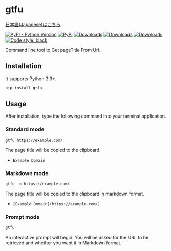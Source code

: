 # gtfu

[日本語(Japanese)はこちら](https://github.com/seijinrosen/gtfu/blob/main/README.ja.md)

[![PyPI - Python Version](https://img.shields.io/pypi/pyversions/gtfu)](https://pypi.python.org/pypi/gtfu)
[![PyPI](https://img.shields.io/pypi/v/gtfu)](https://pypi.python.org/pypi/gtfu)
[![Downloads](https://pepy.tech/badge/gtfu)](https://pepy.tech/project/gtfu)
[![Downloads](https://pepy.tech/badge/gtfu/month)](https://pepy.tech/project/gtfu)
[![Downloads](https://pepy.tech/badge/gtfu/week)](https://pepy.tech/project/gtfu)
[![Code style: black](https://img.shields.io/badge/code%20style-black-000000.svg)](https://github.com/psf/black)

Command line tool to Get pageTitle From Url.

## Installation

It supports Python 3.9+.

```sh
pip install gtfu
```

## Usage

After installation, type the following command into your terminal application.

### Standard mode

```sh
gtfu https://example.com/
```

The page title will be copied to the clipboard.

- `Example Domain`

### Markdown mode

```sh
gtfu -m https://example.com/
```

The page title will be copied to the clipboard in markdown format.

- `[Example Domain](https://example.com/)`

### Prompt mode

```sh
gtfu
```

An interactive prompt will begin. You will be asked for the URL to be retrieved and whether you want it in Markdown format.

